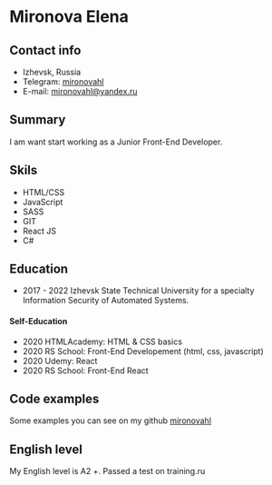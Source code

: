 # Mironova Elena

## Contact info
 + Izhevsk, Russia
 + Telegram: [mironovahl](t.me:@mironovahl)
 + E-mail: [mironovahl@yandex.ru](mailto:mironovahl@yandex.ru)

 ## Summary
 I am want start working as a Junior Front-End Developer.

 ## Skils
  + HTML/CSS
  + JavaScript
  + SASS
  + GIT
  + React JS
  + C#

 ## Education
  + 2017 - 2022 Izhevsk State Technical University for a specialty Information Security of Automated Systems.

 #### Self-Education
  + 2020 HTMLAcademy: HTML & CSS basics
  + 2020 RS School: Front-End Developement (html, css, javascript)
  + 2020 Udemy: React
  + 2020 RS School: Front-End React


 ## Code examples
 Some examples you can see on my github [mironovahl](https://github.com/mironovahl)

 ## English level
 My English level is A2 +. Passed a test on training.ru
